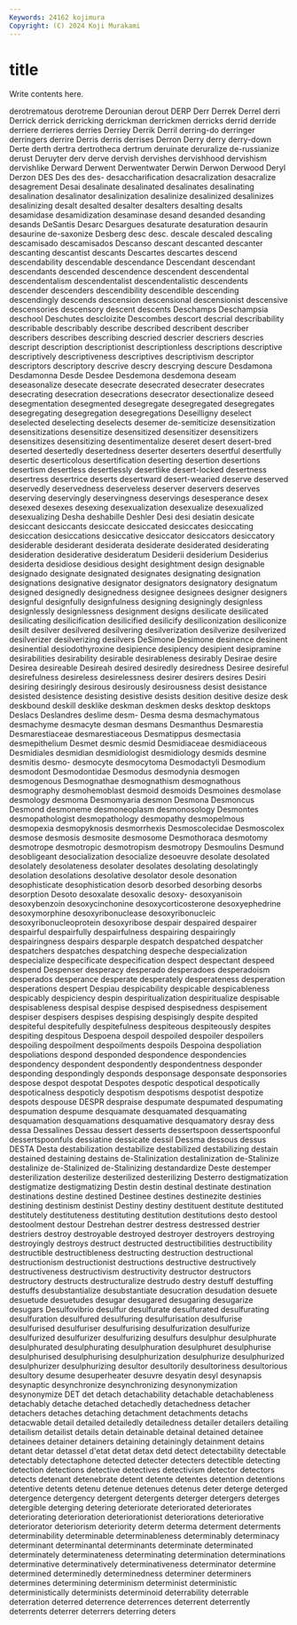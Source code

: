 ```yaml
---
Keywords: 24162 kojimura
Copyright: (C) 2024 Koji Murakami
---
```


# title

Write contents here.



 derotrematous derotreme
Derounian derout DERP Derr Derrek Derrel derri Derrick derrick derricking
derrickman derrickmen derricks derrid derride derriere derrieres derries Derriey Derrik
Derril derring-do derringer derringers derrire Derris derris derrises Derron Derry
derry derry-down Derte derth dertra dertrotheca dertrum deruinate deruralize de-russianize
derust Deruyter derv derve dervish dervishes dervishhood dervishism dervishlike Derward
Derwent Derwentwater Derwin Derwon Derwood Deryl Derzon DES Des des
des- desaccharification desacralization desacralize desagrement Desai desalinate desalinated desalinates desalinating
desalination desalinator desalinization desalinize desalinized desalinizes desalinizing desalt desalted desalter
desalters desalting desalts desamidase desamidization desaminase desand desanded desanding desands
DeSantis Desarc Desargues desaturate desaturation desaurin desaurine de-saxonize Desberg desc
desc. descale descaled descaling descamisado descamisados Descanso descant descanted descanter
descanting descantist descants Descartes descartes descend descendability descendable descendance Descendant
descendant descendants descended descendence descendent descendental descendentalism descendentalist descendentalistic descendents
descender descenders descendibility descendible descending descendingly descends descension descensional descensionist
descensive descensories descensory descent descents Deschamps Deschampsia deschool Deschutes descloizite
Descombes descort descrial describability describable describably describe described describent describer
describers describes describing descried descrier descriers descries descript description descriptionist
descriptionless descriptions descriptive descriptively descriptiveness descriptives descriptivism descriptor descriptors descriptory
descrive descry descrying descure Desdamona Desdamonna Desde Desdee Desdemona desdemona
deseam deseasonalize desecate desecrate desecrated desecrater desecrates desecrating desecration desecrations
desecrator desectionalize deseed desegmentation desegmented desegregate desegregated desegregates desegregating desegregation
desegregations Deseilligny deselect deselected deselecting deselects desemer de-semiticize desensitization desensitizations
desensitize desensitized desensitizer desensitizers desensitizes desensitizing desentimentalize deseret desert desert-bred
deserted desertedly desertedness deserter deserters desertful desertfully desertic deserticolous desertification
deserting desertion desertions desertism desertless desertlessly desertlike desert-locked desertness desertress
desertrice deserts desertward desert-wearied deserve deserved deservedly deservedness deserveless deserver
deservers deserves deserving deservingly deservingness deservings desesperance desex desexed desexes
desexing desexualization desexualize desexualized desexualizing Desha deshabille Deshler Desi desi
desiatin desicate desiccant desiccants desiccate desiccated desiccates desiccating desiccation desiccations
desiccative desiccator desiccators desiccatory desiderable desiderant desiderata desiderate desiderated desiderating
desideration desiderative desideratum Desiderii desiderium Desiderius desiderta desidiose desidious desight
desightment design designable designado designate designated designates designating designation designations
designative designator designators designatory designatum designed designedly designedness designee designees
designer designers designful designfully designfulness designing designingly designless designlessly designlessness
designment designs desilicate desilicated desilicating desilicification desilicified desilicify desiliconization desiliconize
desilt desilver desilvered desilvering desilverization desilverize desilverized desilverizer desilverizing desilvers
DeSimone Desimone desinence desinent desinential desiodothyroxine desipience desipiency desipient desipramine
desirabilities desirability desirable desirableness desirably Desirae desire Desirea desireable Desireah
desired desiredly desiredness Desiree desireful desirefulness desireless desirelessness desirer desirers
desires Desiri desiring desiringly desirous desirously desirousness desist desistance desisted
desistence desisting desistive desists desition desitive desize desk deskbound deskill
desklike deskman deskmen desks desktop desktops Deslacs Deslandres deslime desm-
Desma desma desmachymatous desmachyme desmacyte desman desmans Desmanthus Desmarestia Desmarestiaceae
desmarestiaceous Desmatippus desmectasia desmepithelium Desmet desmic desmid Desmidiaceae desmidiaceous Desmidiales
desmidian desmidiologist desmidiology desmids desmine desmitis desmo- desmocyte desmocytoma Desmodactyli
Desmodium desmodont Desmodontidae Desmodus desmodynia desmogen desmogenous Desmognathae desmognathism desmognathous
desmography desmohemoblast desmoid desmoids Desmoines desmolase desmology desmoma Desmomyaria desmon
Desmona Desmoncus Desmond desmoneme desmoneoplasm desmonosology Desmontes desmopathologist desmopathology desmopathy
desmopelmous desmopexia desmopyknosis desmorrhexis Desmoscolecidae Desmoscolex desmose desmosis desmosite desmosome
Desmothoraca desmotomy desmotrope desmotropic desmotropism desmotropy Desmoulins Desmund desobligeant desocialization
desocialize desoeuvre desolate desolated desolately desolateness desolater desolates desolating desolatingly
desolation desolations desolative desolator desole desonation desophisticate desophistication desorb desorbed
desorbing desorbs desorption Desoto desoxalate desoxalic desoxy- desoxyanisoin desoxybenzoin desoxycinchonine
desoxycorticosterone desoxyephedrine desoxymorphine desoxyribonuclease desoxyribonucleic desoxyribonucleoprotein desoxyribose despair despaired despairer
despairful despairfully despairfulness despairing despairingly despairingness despairs desparple despatch despatched
despatcher despatchers despatches despatching despeche despecialization despecialize despecificate despecification despect
despectant despeed despend Despenser desperacy desperado desperadoes desperadoism desperados desperance
desperate desperately desperateness desperation desperations despert Despiau despicability despicable despicableness
despicably despiciency despin despiritualization despiritualize despisable despisableness despisal despise despised
despisedness despisement despiser despisers despises despising despisingly despite despited despiteful
despitefully despitefulness despiteous despiteously despites despiting despitous Despoena despoil despoiled
despoiler despoilers despoiling despoilment despoilments despoils Despoina despoliation despoliations despond
desponded despondence despondencies despondency despondent despondently despondentness desponder desponding despondingly
desponds desponsage desponsate desponsories despose despot despotat Despotes despotic despotical
despotically despoticalness despoticly despotism despotisms despotist despotize despots despouse DESPR
despraise despumate despumated despumating despumation despume desquamate desquamated desquamating desquamation
desquamations desquamative desquamatory desray dess dessa Dessalines Dessau dessert desserts
dessertspoon dessertspoonful dessertspoonfuls dessiatine dessicate dessil Dessma dessous dessus DESTA
Desta destabilization destabilize destabilized destabilizing destain destained destaining destains de-Stalinization
destalinization de-Stalinize destalinize de-Stalinized de-Stalinizing destandardize Deste destemper desterilization desterilize
desterilized desterilizing Desterro destigmatization destigmatize destigmatizing Destin destin destinal destinate
destination destinations destine destined Destinee destines destinezite destinies destining destinism
destinist Destiny destiny destituent destitute destituted destitutely destituteness destituting destitution
destitutions desto destool destoolment destour Destrehan destrer destress destressed destrier
destriers destroy destroyable destroyed destroyer destroyers destroying destroyingly destroys destruct
destructed destructibilities destructibility destructible destructibleness destructing destruction destructional destructionism destructionist
destructions destructive destructively destructiveness destructivism destructivity destructor destructors destructory destructs
destructuralize destrudo destry destuff destuffing destuffs desubstantialize desubstantiate desucration desudation
desuete desuetude desuetudes desugar desugared desugaring desugarize desugars Desulfovibrio desulfur
desulfurate desulfurated desulfurating desulfuration desulfured desulfuring desulfurisation desulfurise desulfurised desulfuriser
desulfurising desulfurization desulfurize desulfurized desulfurizer desulfurizing desulfurs desulphur desulphurate desulphurated
desulphurating desulphuration desulphuret desulphurise desulphurised desulphurising desulphurization desulphurize desulphurized desulphurizer
desulphurizing desultor desultorily desultoriness desultorious desultory desume desuperheater desuvre desyatin
desyl desynapsis desynaptic desynchronize desynchronizing desynonymization desynonymize DET det detach
detachability detachable detachableness detachably detache detached detachedly detachedness detacher detachers
detaches detaching detachment detachments detachs detacwable detail detailed detailedly detailedness
detailer detailers detailing detailism detailist details detain detainable detainal detained
detainee detainees detainer detainers detaining detainingly detainment detains detant detar
detassel d'etat detat detax detd detect detectability detectable detectably detectaphone
detected detecter detecters detectible detecting detection detections detective detectives detectivism
detector detectors detects detenant detenebrate detent detente detentes detention detentions
detentive detents detenu detenue detenues detenus deter deterge deterged detergence
detergency detergent detergents deterger detergers deterges detergible deterging detering deteriorate
deteriorated deteriorates deteriorating deterioration deteriorationist deteriorations deteriorative deteriorator deteriorism deteriority
determ determa determent determents determinability determinable determinableness determinably determinacy determinant
determinantal determinants determinate determinated determinately determinateness determinating determination determinations determinative
determinatively determinativeness determinator determine determined determinedly determinedness determiner determiners determines
determining determinism determinist deterministic deterministically determinists determinoid deterrability deterrable deterration
deterred deterrence deterrences deterrent deterrently deterrents deterrer deterrers deterring deters
